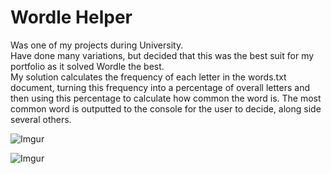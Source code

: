 # Wordle Helper
Was one of my projects during University.<br >
Have done many variations, but decided that this was the best suit for my portfolio as it solved Wordle the best.<br >
My solution calculates the frequency of each letter in the words.txt document, turning this frequency into a percentage of overall letters and then using this percentage to calculate how common the word is. The most common word is outputted to the console for the user to decide, along side several others.

![Imgur](https://i.imgur.com/Y7EYg2G.png)

![Imgur](https://i.imgur.com/43yiWme.png)
